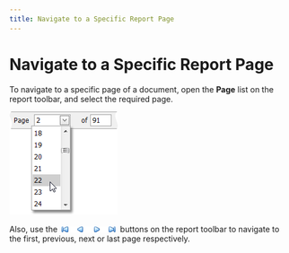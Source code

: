 ```yaml
---
title: Navigate to a Specific Report Page
---
```

# Navigate to a Specific Report Page
To navigate to a specific page of a document, open the **Page** list on the report toolbar, and select the required page.

![web_navigateToPage](../../../../images/Img7545.png)

Also, use the&nbsp; ![web_buttonsNavigation](../../../../images/Img7548.png) &nbsp;buttons on the report toolbar to navigate to the first, previous, next or last page respectively.